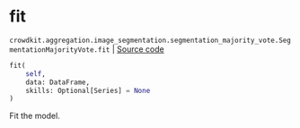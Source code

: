 # fit
`crowdkit.aggregation.image_segmentation.segmentation_majority_vote.SegmentationMajorityVote.fit` | [Source code](https://github.com/Toloka/crowd-kit/blob/v1.1.0/crowdkit/aggregation/image_segmentation/segmentation_majority_vote.py#L62)

```python
fit(
    self,
    data: DataFrame,
    skills: Optional[Series] = None
)
```

Fit the model.

